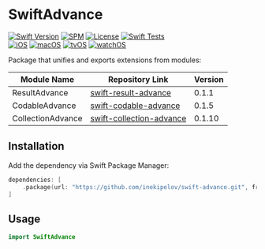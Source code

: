 # SwiftAdvance

[![Swift Version](https://img.shields.io/badge/Swift-5.5+-orange.svg)](https://swift.org/)
[![SPM](https://img.shields.io/badge/SPM-compatible-brightgreen.svg)](https://swift.org/package-manager/)
[![License](https://img.shields.io/badge/license-MIT-blue.svg)](LICENSE)
[![Swift Tests](https://github.com/inekipelov/swift-advance/actions/workflows/swift.yml/badge.svg)](https://github.com/inekipelov/swift-advance/actions/workflows/swift.yml)  
[![iOS](https://img.shields.io/badge/iOS-13.0+-blue.svg)](https://developer.apple.com/ios/)
[![macOS](https://img.shields.io/badge/macOS-10.15+-white.svg)](https://developer.apple.com/macos/)
[![tvOS](https://img.shields.io/badge/tvOS-13.0+-black.svg)](https://developer.apple.com/tvos/)
[![watchOS](https://img.shields.io/badge/watchOS-6.0+-orange.svg)](https://developer.apple.com/watchos/)

Package that unifies and exports extensions from modules:

| Module Name        | Repository Link                                                                 | Version   |
|--------------------|--------------------------------------------------------------------------------|-----------|
| ResultAdvance      | [swift-result-advance](https://github.com/inekipelov/swift-result-advance)      | 0.1.1     |
| CodableAdvance     | [swift-codable-advance](https://github.com/inekipelov/swift-codable-advance)    | 0.1.5     |
| CollectionAdvance  | [swift-collection-advance](https://github.com/inekipelov/swift-collection-advance) | 0.1.10    |


## Installation

Add the dependency via Swift Package Manager:

```swift
dependencies: [
    .package(url: "https://github.com/inekipelov/swift-advance.git", from: "0.1.0")
]
```

## Usage

```swift
import SwiftAdvance
```

